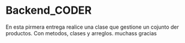 # Backend_CODER
En esta pirmera entrega realice una clase que gestione un cojunto der productos.
Con metodos, clases y arreglos.
muchass gracias
